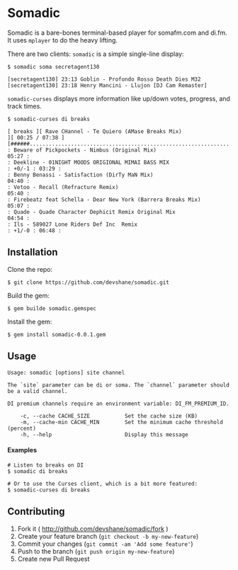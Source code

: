 # Somadic

Somadic is a bare-bones terminal-based player for somafm.com and di.fm. It uses `mplayer` to
do the heavy lifting.

There are two clients: `somadic` is a simple single-line display:

```
$ somadic soma secretagent130

[secretagent130] 23:13 Goblin - Profondo Rosso Death Dies M32
[secretagent130] 23:18 Henry Mancini - Llujon [DJ Cam Remaster]
```

`somadic-curses` displays more information like up/down votes, progress, and track times.

```
$ somadic-curses di breaks

[ breaks ][ Rave CHannel - Te Quiero (AMase Breaks Mix)                 ][ 00:25 / 07:38 ]
[######..................................................................................]
: Beware of Pickpockets - Nimbus (Original Mix)                                    05:27 :
: Deekline - 01NIGHT MOODS ORIGIONAL MIMAI BASS MIX                      : +0/-1 : 03:29 :
: Benny Benassi - Satisfaction (DirTy MaN Mix)                                     04:40 :
: Vetoo - Recall (Refracture Remix)                                                05:40 :
: Firebeatz feat Schella - Dear New York (Barrera Breaks Mix)                      05:07 :
: Quade - Quade Character Dephicit Remix Original Mix                              04:54 :
: Ils - 589027 Lone Riders Def Inc  Remix                                : +1/-0 : 06:48 :

```

## Installation

Clone the repo:

    $ git clone https://github.com/devshane/somadic.git

Build the gem:

    $ gem builde somadic.gemspec

Install the gem:

    $ gem install somadic-0.0.1.gem

## Usage

```
Usage: somadic [options] site channel

The `site` parameter can be di or soma. The `channel` parameter should be a valid channel.

DI premium channels require an environment variable: DI_FM_PREMIUM_ID.

    -c, --cache CACHE_SIZE           Set the cache size (KB)
    -m, --cache-min CACHE_MIN        Set the minimum cache threshold (percent)
    -h, --help                       Display this message
```

#### Examples

```
# Listen to breaks on DI
$ somadic di breaks

# Or to use the Curses client, which is a bit more featured:
$ somadic-curses di breaks
```

## Contributing

1. Fork it ( http://github.com/devshane/somadic/fork )
2. Create your feature branch (`git checkout -b my-new-feature`)
3. Commit your changes (`git commit -am 'Add some feature'`)
4. Push to the branch (`git push origin my-new-feature`)
5. Create new Pull Request
